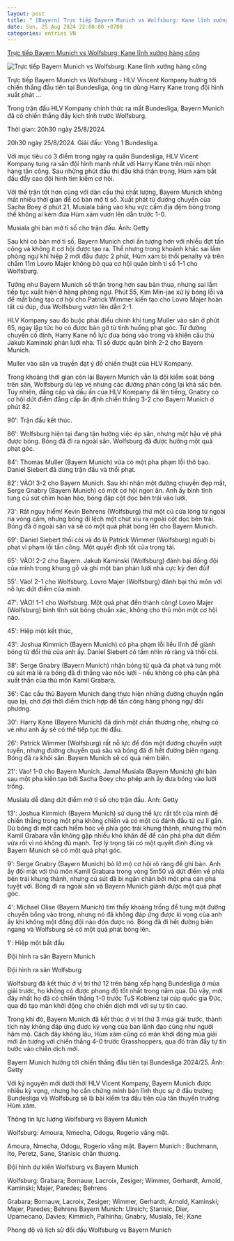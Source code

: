 ```yaml
---
layout: post
title: " [Bayern] Trực tiếp Bayern Munich vs Wolfsburg: Kane lĩnh xướng hàng công"
date: Sun, 25 Aug 2024 22:00:00 +0700
categories: entries VN
---
```

[Trực tiếp Bayern Munich vs Wolfsburg: Kane lĩnh xướng hàng công](https://thethao247.vn/72-truc-tiep-bayern-munich-vs-wolfsburg-20h30-ngay-25-8-d339862.html)

![Trực tiếp Bayern Munich vs Wolfsburg: Kane lĩnh xướng hàng công](https://cdn-img.thethao247.vn/storage/files/hungtm/social-thumb/2024/08/25/66cb38cacb9da.jpg)

Trực tiếp Bayern Munich vs Wolfsburg - HLV Vincent Kompany hướng tới chiến thắng đầu tiên tại Bundesliga, ông tin dùng Harry Kane trong đội hình xuất phát ...

Trong trận đấu HLV Kompany chính thức ra mắt Bundesliga, Bayern Munich đã có chiến thắng đầy kịch tính trước Wolfsburg.

Thời gian: 20h30 ngày 25/8/2024.

20h30 ngày 25/8/2024. Giải đấu: Vòng 1 Bundesliga.

Với mục tiêu có 3 điểm trong ngày ra quân Bundesliga, HLV Vicent Kompany tung ra sân đội hình mạnh nhất với Harry Kane trên mũi nhọn hàng tấn công. Sau những phút đầu thi đấu khá thận trọng, Hùm xám bắt đầu đẩy cao đội hình tìm kiếm cơ hội.

Với thế trận tốt hơn cùng với dàn cầu thủ chất lượng, Bayern Munich không mất nhiều thời gian để có bàn mở tỉ số. Xuất phát từ đường chuyền của Sacha Boey ở phút 21, Musiala băng vào khu vực cấm địa đệm bóng trong thế không ai kèm đưa Hùm xám vươn lên dẫn trước 1-0.

Musiala ghi bàn mở tỉ số cho trận đấu. Ảnh: Getty

Sau khi có bàn mở tỉ số, Bayern Munich chơi ấn tượng hơn với nhiều đợt tấn công và không ít cơ hội được tạo ra. Thế nhưng trong khoảnh khắc sai lầm phòng ngự khi hiệp 2 mới đầu được 2 phút, Hùm xám bị thổi penalty và trên chấm 11m Lovro Majer không bỏ qua cơ hội quân bình tỉ số 1-1 cho Wolfsburg.

Tưởng như Bayern Munich sẽ thận trọng hơn sau bàn thua, nhưng sai lầm tiếp tục xuất hiện ở hàng phòng ngự. Phút 55, Kim Min-jae xử lý bóng lỗi và để mất bóng tạo cơ hội cho Patrick Wimmer kiến tạo cho Lovro Majer hoàn tất cú đúp, đưa Wolfsburg vươn lên dẫn 2-1.

HLV Kompany sau đó buộc phải điều chỉnh khi tung Muller vào sân ở phút 65, ngay lập tức họ có được bàn gỡ từ tình huống phạt góc. Từ đường chuyền cố định, Harry Kane nỗ lực đưa bóng vào trong và khiến cầu thủ Jakub Kaminski phản lưới nhà. Tỉ số được quân bình 2-2 cho Bayern Munich.

Muller vào sân và truyền đạt ý đồ chiến thuật của HLV Kompany.

Trong khoảng thời gian còn lại Bayern Munich vẫn là đội kiểm soát bóng trên sân, Wolfsburg dù lép vé nhưng các đường phản công lại khá sắc bén. Tuy nhiên, đẳng cấp và dấu ấn của HLV Kompany đã lên tiếng, Gnabry có cơ hội dứt điểm đẳng cấp ấn định chiến thắng 3-2 cho Bayern Munich ở phút 82.

90': Trận đấu kết thúc.

86': Wolfsburg hiện tại đang tận hưởng việc ép sân, nhưng một hậu vệ phá được bóng. Bóng đã đi ra ngoài sân. Wolfsburg đã được hưởng một quả phạt góc.

84': Thomas Muller (Bayern Munich) vừa có một pha phạm lỗi thô bạo. Daniel Siebert đã dừng trận đấu và thổi phạt.

82': VÀO! 3-2 cho Bayern Munich. Sau khi nhận một đường chuyền đẹp mắt, Serge Gnabry (Bayern Munich) có một cơ hội ngon ăn. Anh ấy bình tĩnh tung cú sút chìm hoàn hảo, bóng đập cột dọc bên trái vào lưới.

73': Rất nguy hiểm! Kevin Behrens (Wolfsburg) thử một cú cứa lòng từ ngoài rìa vòng cấm, nhưng bóng đi lệch một chút xíu ra ngoài cột dọc bên trái. Bóng đã ở ngoài sân và sẽ có một quả phát bóng lên cho Bayern Munich.

69': Daniel Siebert thổi còi và đó là Patrick Wimmer (Wolfsburg) người bị phạt vì phạm lỗi tấn công. Một quyết định tốt của trọng tài.

65': VÀO! 2-2 cho Bayern. Jakub Kaminski (Wolfsburg) đánh bại đồng đội của mình trong khung gỗ và ghi một bàn phản lưới nhà cực kỳ đen đủi!

55': Vào! 2-1 cho Wolfsburg. Lovro Majer (Wolfsburg) đánh bại thủ môn với nỗ lực dứt điểm của mình.

47': VÀO! 1-1 cho Wolfsburg. Một quả phạt đền thành công! Lovro Majer (Wolfsburg) bình tĩnh sút bóng chuẩn xác, không cho thủ môn một cơ hội nào.

45': Hiệp một kết thúc,

43': Joshua Kimmich (Bayern Munich) có pha phạm lỗi liều lĩnh để giành bóng từ đối thủ của anh ấy. Daniel Siebert có tầm nhìn rõ ràng và thổi còi.

38': Serge Gnabry (Bayern Munich) nhận bóng từ quả đá phạt và tung một cú sút mà lẽ ra bóng đã đi thẳng vào nóc lưới - nếu không có pha cản phá xuất thần của thủ môn Kamil Grabara.

36': Các cầu thủ Bayern Munich đang thực hiện những đường chuyền ngắn qua lại, chờ đợi thời điểm thích hợp để tấn công hàng phòng ngự đối phương.

30': Harry Kane (Bayern Munich) đã dính một chấn thương nhẹ, nhưng có vẻ như anh ấy sẽ có thể tiếp tục thi đấu.

26': Patrick Wimmer (Wolfsburg) rất nỗ lực để đón một đường chuyền vượt tuyến, nhưng đường chuyền quá sâu và bóng đã đi hết đường biên ngang. Bóng đã ra khỏi sân. Bayern Munich sẽ có quả ném biên.

21': Vào! 1-0 cho Bayern Munich. Jamal Musiala (Bayern Munich) ghi bàn sau một pha kiến tạo bởi Sacha Boey cho phép anh ấy đưa bóng vào lưới trống.

Musiala dễ dàng dứt điểm mở tỉ số cho trận đấu. Ảnh: Getty

13': Joshua Kimmich (Bayern Munich) sử dụng thể lực rất tốt của mình để chiến thắng trong một pha không chiến và có một cú đánh đầu từ cự li gần. Dù bóng đi một cách hiểm hóc về phía góc trái khung thành, nhưng thủ môn Kamil Grabara vẫn không gặp nhiều khó khăn để để cản phá pha dứt điểm vừa rồi vì nó không đủ mạnh. Trợ lý trọng tài có một quyết định đúng và Bayern Munich sẽ có một quả phạt góc.

9': Serge Gnabry (Bayern Munich) bỏ lỡ mộ cơ hội rõ ràng để ghi bàn. Anh ấy đối mặt với thủ môn Kamil Grabara trong vòng 5m50 và dứt điểm về phía bên trái khung thành, nhưng cú sút đã bị ngăn chặn bởi một pha cản phá tuyệt vời. Bóng đi ra ngoài sân và Bayern Munich giành được một quả phạt góc.

4': Michael Olise (Bayern Munich) tìm thấy khoảng trống để tung một đường chuyền bổng vào trong, nhưng nó đã không đáp ứng được kì vọng của anh ấy khi không một đồng đội nào đón được nó. Bóng đã đi hết đường biên ngang và Wolfsburg sẽ có một quả phát bóng lên.

1': Hiệp một bắt đầu

Đội hình ra sân Bayern Munich

Đội hình ra sân Wolfsburg

Wolfsburg đã kết thúc ở vị trí thứ 12 trên bảng xếp hạng Bundesliga ở mùa giải trước, họ không có được phong độ tốt nhất trong năm qua. Dù vậy, mới đây nhất họ đã có chiến thắng 1-0 trước TuS Koblenz tại cúp quốc gia Đức, qua đó tạo màn khởi động cho chiến dịch mới với sự tự tin cao.

Trong khi đó, Bayern Munich đã kết thúc ở vị trí thứ 3 mùa giải trước, thành tích này không đáp ứng được kỳ vọng của ban lãnh đạo cũng như người hâm mộ. Cách đây không lâu, Hùm xám cũng có màn khởi động mùa giải mới ấn tượng với chiến thắng 4-0 trước Grasshoppers, qua đó tràn đầy tự tin bước vào chiến dịch mới.

Bayern Munich hướng tới chiến thắng đầu tiên tại Bundesliga 2024/25. Ảnh: Getty

Với kỷ nguyên mới dưới thời HLV Vicent Kompany, Bayern Munich được nhiều kỳ vọng, nhưng họ cần chứng minh bản lĩnh thực sự ở đấu trường Bundesliga và Wolfsburg sẽ là bài kiểm tra đầu tiên của tân thuyền trưởng Hùm xám.

Thông tin lực lượng Wolfsburg vs Bayern Munich

Wolfsburg: Amoura, Nmecha, Odogu, Rogerio vắng mặt.

Amoura, Nmecha, Odogu, Rogerio vắng mặt. Bayern Munich : Buchmann, Ito, Peretz, Sane, Stanisic chấn thương.

Đội hình dự kiến Wolfsburg vs Bayern Munich

Wolfsburg: Grabara; Bornauw, Lacroix, Zesiger; Wimmer, Gerhardt, Arnold, Kaminski; Majer, Paredes; Behrens

Grabara; Bornauw, Lacroix, Zesiger; Wimmer, Gerhardt, Arnold, Kaminski; Majer, Paredes; Behrens Bayern Munich: Ulreich; Stanisic, Dier, Upamecano, Davies; Kimmich, Palhinha; Gnabry, Musiala, Tel; Kane

Phong độ và lịch sử đối đầu Wolfsburg vs Bayern Munich

